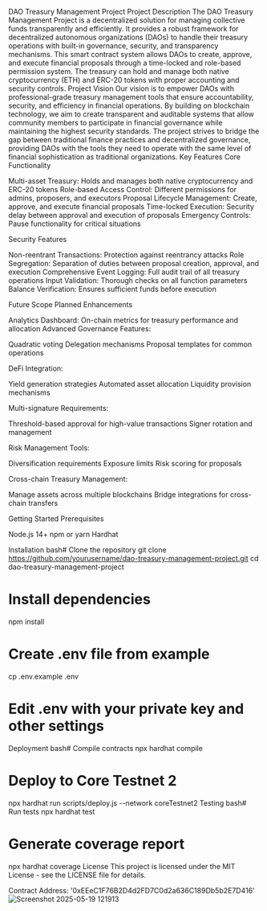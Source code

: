 DAO Treasury Management Project
Project Description
The DAO Treasury Management Project is a decentralized solution for managing collective funds transparently and efficiently. It provides a robust framework for decentralized autonomous organizations (DAOs) to handle their treasury operations with built-in governance, security, and transparency mechanisms.
This smart contract system allows DAOs to create, approve, and execute financial proposals through a time-locked and role-based permission system. The treasury can hold and manage both native cryptocurrency (ETH) and ERC-20 tokens with proper accounting and security controls.
Project Vision
Our vision is to empower DAOs with professional-grade treasury management tools that ensure accountability, security, and efficiency in financial operations. By building on blockchain technology, we aim to create transparent and auditable systems that allow community members to participate in financial governance while maintaining the highest security standards.
The project strives to bridge the gap between traditional finance practices and decentralized governance, providing DAOs with the tools they need to operate with the same level of financial sophistication as traditional organizations.
Key Features
Core Functionality

Multi-asset Treasury: Holds and manages both native cryptocurrency and ERC-20 tokens
Role-based Access Control: Different permissions for admins, proposers, and executors
Proposal Lifecycle Management: Create, approve, and execute financial proposals
Time-locked Execution: Security delay between approval and execution of proposals
Emergency Controls: Pause functionality for critical situations

Security Features

Non-reentrant Transactions: Protection against reentrancy attacks
Role Segregation: Separation of duties between proposal creation, approval, and execution
Comprehensive Event Logging: Full audit trail of all treasury operations
Input Validation: Thorough checks on all function parameters
Balance Verification: Ensures sufficient funds before execution

Future Scope
Planned Enhancements

Analytics Dashboard: On-chain metrics for treasury performance and allocation
Advanced Governance Features:

Quadratic voting
Delegation mechanisms
Proposal templates for common operations


DeFi Integration:

Yield generation strategies
Automated asset allocation
Liquidity provision mechanisms


Multi-signature Requirements:

Threshold-based approval for high-value transactions
Signer rotation and management


Risk Management Tools:

Diversification requirements
Exposure limits
Risk scoring for proposals


Cross-chain Treasury Management:

Manage assets across multiple blockchains
Bridge integrations for cross-chain transfers



Getting Started
Prerequisites

Node.js 14+
npm or yarn
Hardhat

Installation
bash# Clone the repository
git clone https://github.com/yourusername/dao-treasury-management-project.git
cd dao-treasury-management-project

# Install dependencies
npm install

# Create .env file from example
cp .env.example .env
# Edit .env with your private key and other settings
Deployment
bash# Compile contracts
npx hardhat compile

# Deploy to Core Testnet 2
npx hardhat run scripts/deploy.js --network coreTestnet2
Testing
bash# Run tests
npx hardhat test

# Generate coverage report
npx hardhat coverage
License
This project is licensed under the MIT License - see the LICENSE file for details.


Contract Address: '0xEEeC1F76B2D4d2FD7C0d2a636C189Db5b2E7D416'
![Screenshot 2025-05-19 121913](https://github.com/user-attachments/assets/fb3512e9-6f83-401a-b284-785504369241)




